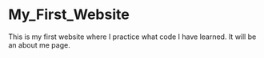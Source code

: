 # My_First_Website
This is my first website where I practice what code I have learned. It will be an about me page.
